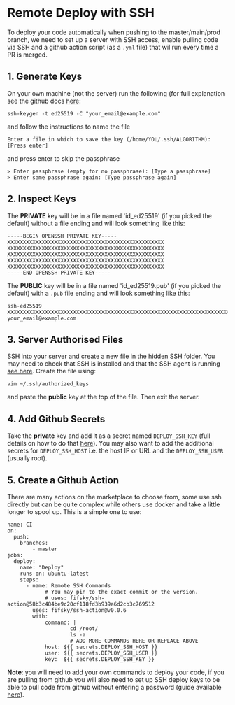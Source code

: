 # Remote Deploy with SSH
To deploy your code automatically when pushing to the master/main/prod branch, we need to set up a server with SSH access, enable pulling code via SSH and a github action script (as a `.yml` file) that wil run every time a PR is merged.

## 1.  Generate Keys
On your own machine (not the server) run the following (for full explanation see the github docs [here](https://docs.github.com/en/authentication/connecting-to-github-with-ssh/generating-a-new-ssh-key-and-adding-it-to-the-ssh-agent#adding-your-ssh-key-to-the-ssh-agent):
```
ssh-keygen -t ed25519 -C "your_email@example.com"
```
and follow the instructions to name the file
```
Enter a file in which to save the key (/home/YOU/.ssh/ALGORITHM):[Press enter]
```
and  press enter to skip the passphrase
```
> Enter passphrase (empty for no passphrase): [Type a passphrase]
> Enter same passphrase again: [Type passphrase again]
```

## 2. Inspect Keys
The **PRIVATE** key will be in a file named 'id_ed25519' (if you picked the default) without a file ending and will look something like this:
```
-----BEGIN OPENSSH PRIVATE KEY-----
XXXXXXXXXXXXXXXXXXXXXXXXXXXXXXXXXXXXXXXXXXXXXXXXXX
XXXXXXXXXXXXXXXXXXXXXXXXXXXXXXXXXXXXXXXXXXXXXXXXXX
XXXXXXXXXXXXXXXXXXXXXXXXXXXXXXXXXXXXXXXXXXXXXXXXXX
XXXXXXXXXXXXXXXXXXXXXXXXXXXXXXXXXXXXXXXXXXXXXXXXXX
XXXXXXXXXXXXXXXXXXXXXXXXXXXXXXXXXXXXXXXXXXXXXXXXXX
-----END OPENSSH PRIVATE KEY-----
```

The **PUBLIC** key will be in a file named 'id_ed25519.pub' (if you picked the default) with a `.pub` file ending and will look something like this:
```
ssh-ed25519 XXXXXXXXXXXXXXXXXXXXXXXXXXXXXXXXXXXXXXXXXXXXXXXXXXXXXXXXXXXXXXXXXXXXXXXXXXXXXXXXXXXX your_email@example.com
```

## 3. Server Authorised Files
SSH into your server and create a new file in the hidden SSH folder. You may need to check that SSH is installed and that the SSH agent is running [see here](https://docs.github.com/en/authentication/connecting-to-github-with-ssh/generating-a-new-ssh-key-and-adding-it-to-the-ssh-agent#adding-your-ssh-key-to-the-ssh-agent). Create the file using:
```
vim ~/.ssh/authorized_keys
```
and paste the **public** key at the top of the file. Then exit the server.

## 4. Add Github Secrets
Take the **private** key and add it as a secret named `DEPLOY_SSH_KEY` (full details on how to do that [here](https://docs.github.com/en/authentication/connecting-to-github-with-ssh/adding-a-new-ssh-key-to-your-github-account)).  You may also want to add the additional secrets for `DEPLOY_SSH_HOST` i.e. the host IP or URL and the `DEPLOY_SSH_USER` (usually root).

## 5. Create a Github Action
There are many actions on the marketplace to choose from, some use ssh directly but can be quite complex while others use docker and take a little longer to spool up.  This is a simple one to use:
```
name: CI
on:
  push:
    branches:
        - master
jobs:
  deploy:
    name: "Deploy"
    runs-on: ubuntu-latest
    steps:
      - name: Remote SSH Commands
            # You may pin to the exact commit or the version.
            # uses: fifsky/ssh-action@58b3c484be9c20cf118fd3b939a6d2cb3c769512
        uses: fifsky/ssh-action@v0.0.6
        with:
            command: |
                    cd /root/ 
                    ls -a          
                    # ADD MORE COMMANDS HERE OR REPLACE ABOVE
            host: ${{ secrets.DEPLOY_SSH_HOST }}
            user: ${{ secrets.DEPLOY_SSH_USER }}
            key:  ${{ secrets.DEPLOY_SSH_KEY }}
```
**Note**: you will need to add your own commands to deploy your code, if you are pulling from github you will also need to set up SSH deploy keys to be able to pull code from github without entering a password (guide available [here](https://docs.github.com/en/authentication/connecting-to-github-with-ssh/managing-deploy-keys)).

